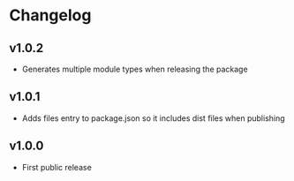 # Changelog

## v1.0.2

- Generates multiple module types when releasing the package

## v1.0.1

- Adds files entry to package.json so it includes dist files when publishing

## v1.0.0
- First public release